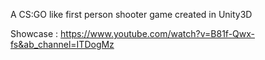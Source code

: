 A CS:GO like first person shooter game created in Unity3D


Showcase : 
https://www.youtube.com/watch?v=B81f-Qwx-fs&ab_channel=ITDogMz
